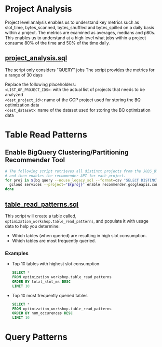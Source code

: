 # Project Analysis
Project level analysis enables us to understand key metrics such as slot_time, bytes_scanned, bytes_shuffled  and bytes_spilled on a daily basis within a project. The metrics are examined as averages, medians and p80s. This enables us to understand at a high level what jobs within a project consume 80% of the time and 50% of the time daily.

## [project_analysis.sql](project_analysis.sql)

The script only considers "QUERY" jobs
The script provides the metrics for a range of 30 days

Replace the following placeholders:\
`<LIST_OF_PROJECT_IDS>`: with the actual list of projects that needs to be analyzed\
`<dest_project_id>`: name of the GCP project used for storing the BQ optimization data\
`<dest_dataset>`: name of the dataset used for storing the BQ optimization data

# Table Read Patterns

## Enable BigQuery Clustering/Partitioning Recommender Tool

```bash
# The following script retrieves all distinct projects from the JOBS_BY_ORGANIZATION view
# and then enables the recommender API for each project.
for proj in $(bq query --nouse_legacy_sql --format=csv "SELECT DISTINCT project_id FROM \`region-us\`.INFORMATION_SCHEMA.JOBS_BY_ORGANIZATION" | sed 1d); do
  gcloud services --project="${proj}" enable recommender.googleapis.com &
done
```

## [table_read_patterns.sql](table_read_patterns.sql)
This script will create a table called, `optimization_workshop.table_read_patterns`, and populate it with usage data to help you determine:
* Which tables (when queried) are resulting in high slot consumption.
* Which tables are most frequently queried.



### Examples

* Top 10 tables with highest slot consumption

    ```sql
    SELECT *
    FROM optimization_workshop.table_read_patterns
    ORDER BY total_slot_ms DESC
    LIMIT 10
    ```

* Top 10 most frequently queried tables

    ```sql
    SELECT *
    FROM optimization_workshop.table_read_patterns
    ORDER BY num_occurences DESC
    LIMIT 10
    ```

# Query Patterns

## 